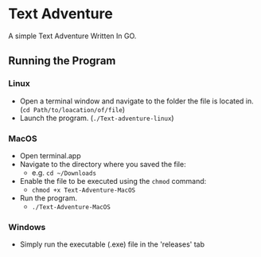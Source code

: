 # Text Adventure

A simple Text Adventure Written In GO.

## Running the Program

### Linux

- Open a terminal window and navigate to the folder the file is located in. (```cd Path/to/loacation/of/file```)
- Launch the program. (``` ./Text-adventure-linux ```)

### MacOS

- Open terminal.app
- Navigate to the directory where you saved the file:
  - e.g. `cd ~/Downloads`
- Enable the file to be executed using the `chmod` command:
  - `chmod +x Text-Adventure-MacOS`
- Run the program.
  - `./Text-Adventure-MacOS`

### Windows

- Simply run the executable (.exe) file in the 'releases' tab

## 
